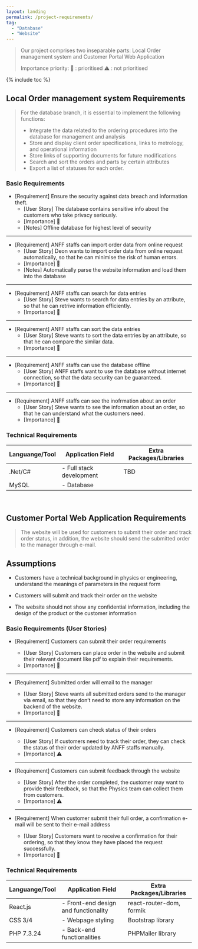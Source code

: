 ```yaml
---
layout: landing
permalink: /project-requirements/
tag:
  - "Database"
  - "Website"
---
```


> Our project comprises two inseparable parts: Local Order management system and Customer Portal Web Application
> 
> Importance priority: :red_circle: : prioritised :warning: : not prioritised


{% include toc %}

## Local Order management system Requirements

> For the database branch, it is essential to implement the following functions:
>
> - Integrate the data related to the ordering procedures into the database for management and analysis
> - Store and display client order specifications, links to metrology, and operational information
> - Store links of supporting documents for future modifications
> - Search and sort the orders and parts by certain attributes
> - Export a list of statuses for each order.

### Basic Requirements

- [Requirement] Ensure the security against data breach and information theft.
  - [User Story] The database contains sensitive info about the customers who take privacy seriously.
  - [Importance] :red_circle:
  - [Notes] Offline database for highest level of security

<hr class="hr-dotted">

- [Requirement] ANFF staffs can import order data from online request
  - [User Story] Deon wants to import order data from online request automatically, so that he can minimise the risk of human errors.
  - [Importance] :red_circle:
  - [Notes] Automatically parse the website information and load them into the database

<hr class="hr-dotted">

- [Requirement] ANFF staffs can search for data entries
  - [User Story] Steve wants to search for data entries by an attribute, so that he can retrive information efficiently.
  - [Importance] :red_circle:

<hr class="hr-dotted">

- [Requirement] ANFF staffs can sort the data entries
  - [User Story] Steve wants to sort the data entries by an attribute, so that he can compare the similar data.
  - [Importance] :red_circle:

<hr class="hr-dotted">

- [Requirement] ANFF staffs can use the database offline
  - [User Story] ANFF staffs want to use the database without internet connection, so that the data security can be guaranteed.
  - [Importance] :red_circle:

<hr class="hr-dotted">

- [Requirement] ANFF staffs can see the inofrmation about an order
  - [User Story] Steve wants to see the information about an order, so that he can understand what the customers need.
  - [Importance] :red_circle:
  
### Technical Requirements 

| Languange/Tool | Application Field                                                                            | Extra Packages/Libraries |
| -------------- | -------------------------------------------------------------------------------------------- | ------------------------ |
| .Net/C#         |- Full stack development                                          |TBD|
MySQL | - Database |

<br />

## Customer Portal Web Application Requirements

> The website will be used for customers to submit their order and track order status, in addition, the website should send the submitted order to the manager through e-mail.

## Assumptions

- Customers have a technical background in physics or engineering, understand the meanings of parameters in the request form

- Customers will submit and track their order on the website

- The website should not show any confidential information, including the design of the product or the customer information

### Basic Requirements (User Stories)

- [Requirement] Customers can submit their order requirements

  - [User Story] Customers can place order in the website and submit their relevant document like pdf to explain their requirements.
  - [Importance] :red_circle:

<hr class="hr-dotted">

- [Requirement] Submitted order will email to the manager

  - [User Story] Steve wants all submitted orders send to the manager via email, so that they don’t need to store any information on the backend of the website.
  - [Importance] :red_circle:

<hr class="hr-dotted">

- [Requirement] Customers can check status of their orders
  - [User Story] If customers need to track their order, they can check the status of their order updated by ANFF staffs manually.
  - [Importance] :warning:
  <hr class="hr-dotted">
  
- [Requirement] Customers can submit feedback through the website
  - [User Story] After the order completed, the customer may want to provide their feedback, so that the Physics team can collect them from customers.
  - [Importance] :warning:
  <hr class="hr-dotted">

- [Requirement] When customer submit their full order, a confirmation e-mail will be sent to their e-mail address
  - [User Story] Customers want to receive a confirmation for their ordering, so that they know they have placed the request successfully.
  - [Importance] :red_circle:

### Technical Requirements

| Languange/Tool | Application Field                                                                            | Extra Packages/Libraries |
| -------------- | -------------------------------------------------------------------------------------------- | ------------------------ |
| React.js         |- Front-end design and functionality                                               |react-router-dom, formik|
| CSS 3/4        | - Webpage styling                                                                            | Bootstrap library        |
| PHP 7.3.24     | - Back-end functionalities                                                                   | PHPMailer library        |

